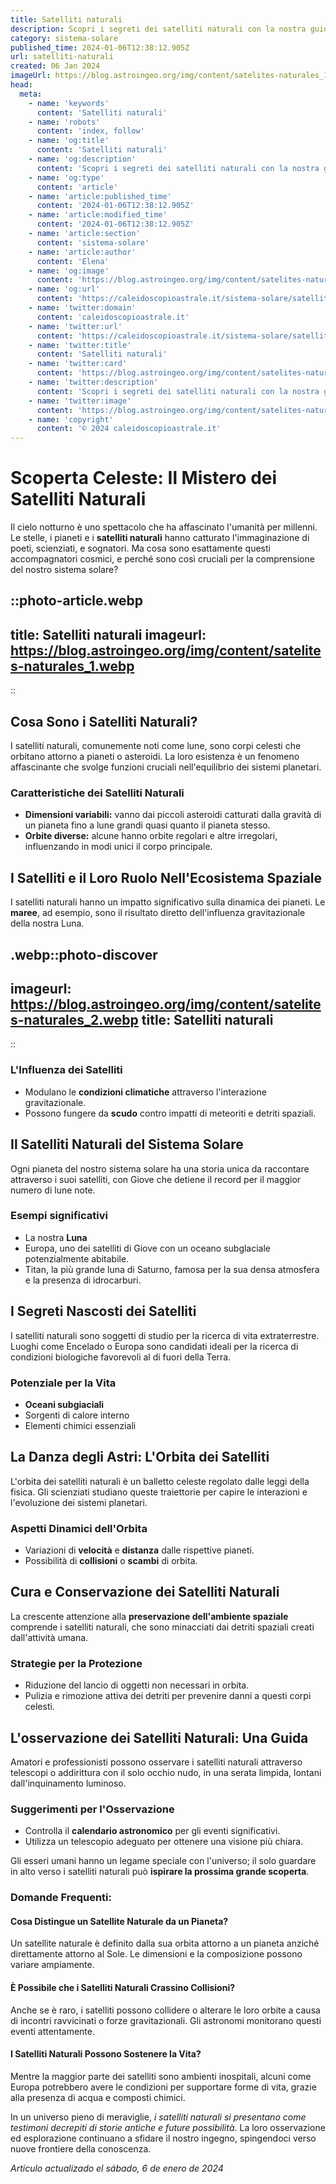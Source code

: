 ```yaml
---
title: Satelliti naturali
description: Scopri i segreti dei satelliti naturali con la nostra guida completa. Esplora lorigine e il ruolo dei corpi celesti che orbitano intorno ai pianeti!
category: sistema-solare
published_time: 2024-01-06T12:38:12.905Z
url: satelliti-naturali
created: 06 Jan 2024
imageUrl: https://blog.astroingeo.org/img/content/satelites-naturales_1.webp
head:
  meta:
    - name: 'keywords'
      content: 'Satelliti naturali'
    - name: 'robots'
      content: 'index, follow'
    - name: 'og:title'
      content: 'Satelliti naturali'
    - name: 'og:description'
      content: 'Scopri i segreti dei satelliti naturali con la nostra guida completa. Esplora lorigine e il ruolo dei corpi celesti che orbitano intorno ai pianeti!'
    - name: 'og:type'
      content: 'article'
    - name: 'article:published_time'
      content: '2024-01-06T12:38:12.905Z'
    - name: 'article:modified_time'
      content: '2024-01-06T12:38:12.905Z'
    - name: 'article:section'
      content: 'sistema-solare'
    - name: 'article:author'
      content: 'Elena'
    - name: 'og:image'
      content: 'https://blog.astroingeo.org/img/content/satelites-naturales_1.webp'
    - name: 'og:url'
      content: 'https://caleidoscopioastrale.it/sistema-solare/satelliti-naturali'
    - name: 'twitter:domain'
      content: 'caleidoscopioastrale.it'
    - name: 'twitter:url'
      content: 'https://caleidoscopioastrale.it/sistema-solare/satelliti-naturali'
    - name: 'twitter:title'
      content: 'Satelliti naturali'
    - name: 'twitter:card'
      content: 'https://blog.astroingeo.org/img/content/satelites-naturales_1.webp'
    - name: 'twitter:description'
      content: 'Scopri i segreti dei satelliti naturali con la nostra guida completa. Esplora lorigine e il ruolo dei corpi celesti che orbitano intorno ai pianeti!'
    - name: 'twitter:image'
      content: 'https://blog.astroingeo.org/img/content/satelites-naturales_1.webp'
    - name: 'copyright'
      content: '© 2024 caleidoscopioastrale.it'
---
```

# Scoperta Celeste: Il Mistero dei Satelliti Naturali

Il cielo notturno è uno spettacolo che ha affascinato l'umanità per millenni. Le stelle, i pianeti e i **satelliti naturali** hanno catturato l'immaginazione di poeti, scienziati, e sognatori. Ma cosa sono esattamente questi accompagnatori cosmici, e perché sono così cruciali per la comprensione del nostro sistema solare?

::photo-article.webp
---
title: Satelliti naturali
imageurl: https://blog.astroingeo.org/img/content/satelites-naturales_1.webp
---
::

## Cosa Sono i Satelliti Naturali?
I satelliti naturali, comunemente noti come lune, sono corpi celesti che orbitano attorno a pianeti o asteroidi. La loro esistenza è un fenomeno affascinante che svolge funzioni cruciali nell'equilibrio dei sistemi planetari.

### Caratteristiche dei Satelliti Naturali
- **Dimensioni variabili:** vanno dai piccoli asteroidi catturati dalla gravità di un pianeta fino a lune grandi quasi quanto il pianeta stesso.
- **Orbite diverse:** alcune hanno orbite regolari e altre irregolari, influenzando in modi unici il corpo principale.

## I Satelliti e il Loro Ruolo Nell'Ecosistema Spaziale
I satelliti naturali hanno un impatto significativo sulla dinamica dei pianeti. Le **maree**, ad esempio, sono il risultato diretto dell'influenza gravitazionale della nostra Luna.

.webp::photo-discover
---
imageurl: https://blog.astroingeo.org/img/content/satelites-naturales_2.webp
title: Satelliti naturali
---
::

### L'Influenza dei Satelliti
- Modulano le **condizioni climatiche** attraverso l'interazione gravitazionale.
- Possono fungere da **scudo** contro impatti di meteoriti e detriti spaziali.

## Il Satelliti Naturali del Sistema Solare
Ogni pianeta del nostro sistema solare ha una storia unica da raccontare attraverso i suoi satelliti, con Giove che detiene il record per il maggior numero di lune note.

### Esempi significativi
- La nostra **Luna**
- Europa, uno dei satelliti di Giove con un oceano subglaciale potenzialmente abitabile.
- Titan, la più grande luna di Saturno, famosa per la sua densa atmosfera e la presenza di idrocarburi.

## I Segreti Nascosti dei Satelliti
I satelliti naturali sono soggetti di studio per la ricerca di vita extraterrestre. Luoghi come Encelado o Europa sono candidati ideali per la ricerca di condizioni biologiche favorevoli al di fuori della Terra.

### Potenziale per la Vita
- **Oceani subgiaciali**
- Sorgenti di calore interno
- Elementi chimici essenziali

## La Danza degli Astri: L'Orbita dei Satelliti
L'orbita dei satelliti naturali è un balletto celeste regolato dalle leggi della fisica. Gli scienziati studiano queste traiettorie per capire le interazioni e l'evoluzione dei sistemi planetari.

### Aspetti Dinamici dell'Orbita
- Variazioni di **velocità** e **distanza** dalle rispettive pianeti.
- Possibilità di **collisioni** o **scambi** di orbita.

## Cura e Conservazione dei Satelliti Naturali
La crescente attenzione alla **preservazione dell'ambiente spaziale** comprende i satelliti naturali, che sono minacciati dai detriti spaziali creati dall'attività umana.

### Strategie per la Protezione
- Riduzione del lancio di oggetti non necessari in orbita.
- Pulizia e rimozione attiva dei detriti per prevenire danni a questi corpi celesti.

## L'osservazione dei Satelliti Naturali: Una Guida
Amatori e professionisti possono osservare i satelliti naturali attraverso telescopi o addirittura con il solo occhio nudo, in una serata limpida, lontani dall'inquinamento luminoso.

### Suggerimenti per l'Osservazione
- Controlla il **calendario astronomico** per gli eventi significativi.
- Utilizza un telescopio adeguato per ottenere una visione più chiara.

Gli esseri umani hanno un legame speciale con l'universo; il solo guardare in alto verso i satelliti naturali può **ispirare la prossima grande scoperta**.

### Domande Frequenti:

#### Cosa Distingue un Satellite Naturale da un Pianeta?
Un satellite naturale è definito dalla sua orbita attorno a un pianeta anziché direttamente attorno al Sole. Le dimensioni e la composizione possono variare ampiamente.

#### È Possibile che i Satelliti Naturali Crassino Collisioni?
Anche se è raro, i satelliti possono collidere o alterare le loro orbite a causa di incontri ravvicinati o forze gravitazionali. Gli astronomi monitorano questi eventi attentamente.

#### I Satelliti Naturali Possono Sostenere la Vita?
Mentre la maggior parte dei satelliti sono ambienti inospitali, alcuni come Europa potrebbero avere le condizioni per supportare forme di vita, grazie alla presenza di acqua e composti chimici.

In un universo pieno di meraviglie, *i satelliti naturali si presentano come testimoni decrepiti di storie antiche e future possibilità*. La loro osservazione ed esplorazione continuano a sfidare il nostro ingegno, spingendoci verso nuove frontiere della conoscenza.

_Artículo actualizado el sábado, 6 de enero de 2024_